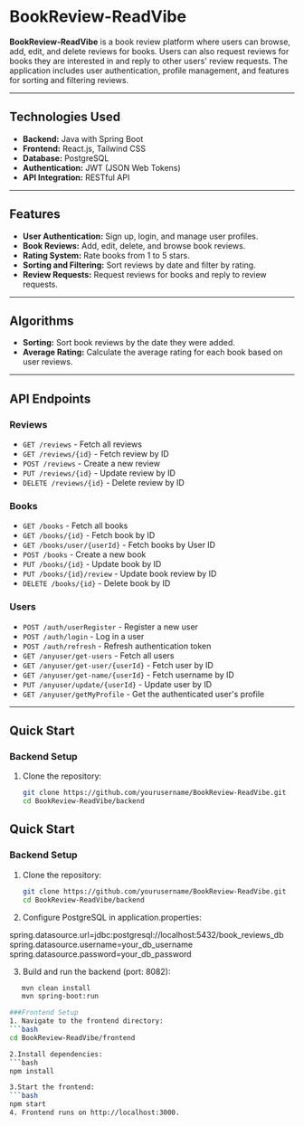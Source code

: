# **BookReview-ReadVibe**

**BookReview-ReadVibe** is a book review platform where users can browse, add, edit, and delete reviews for books. Users can also request reviews for books they are interested in and reply to other users' review requests. The application includes user authentication, profile management, and features for sorting and filtering reviews.

---

## **Technologies Used**

- **Backend:** Java with Spring Boot  
- **Frontend:** React.js, Tailwind CSS  
- **Database:** PostgreSQL  
- **Authentication:** JWT (JSON Web Tokens)  
- **API Integration:** RESTful API  

---

## **Features**

- **User Authentication:** Sign up, login, and manage user profiles.  
- **Book Reviews:** Add, edit, delete, and browse book reviews.  
- **Rating System:** Rate books from 1 to 5 stars.  
- **Sorting and Filtering:** Sort reviews by date and filter by rating.  
- **Review Requests:** Request reviews for books and reply to review requests.  

---

## **Algorithms**

- **Sorting:** Sort book reviews by the date they were added.  
- **Average Rating:** Calculate the average rating for each book based on user reviews.  

---

## **API Endpoints**

### **Reviews**  
- `GET /reviews` - Fetch all reviews  
- `GET /reviews/{id}` - Fetch review by ID  
- `POST /reviews` - Create a new review  
- `PUT /reviews/{id}` - Update review by ID  
- `DELETE /reviews/{id}` - Delete review by ID  

### **Books**  
- `GET /books` - Fetch all books  
- `GET /books/{id}` - Fetch book by ID  
- `GET /books/user/{userId}` - Fetch books by User ID  
- `POST /books` - Create a new book  
- `PUT /books/{id}` - Update book by ID  
- `PUT /books/{id}/review` - Update book review by ID  
- `DELETE /books/{id}` - Delete book by ID  

### **Users**  
- `POST /auth/userRegister` - Register a new user  
- `POST /auth/login` - Log in a user  
- `POST /auth/refresh` - Refresh authentication token  
- `GET /anyuser/get-users` - Fetch all users  
- `GET /anyuser/get-user/{userId}` - Fetch user by ID  
- `GET /anyuser/get-name/{userId}` - Fetch username by ID  
- `PUT /anyuser/update/{userId}` - Update user by ID  
- `GET /anyuser/getMyProfile` - Get the authenticated user's profile  

---

## **Quick Start**

### Backend Setup

1. Clone the repository:  
   ```bash
   git clone https://github.com/yourusername/BookReview-ReadVibe.git
   cd BookReview-ReadVibe/backend


## Quick Start

### Backend Setup

1. Clone the repository:  
   ```bash
   git clone https://github.com/yourusername/BookReview-ReadVibe.git
   cd BookReview-ReadVibe/backend
2. Configure PostgreSQL in application.properties:

spring.datasource.url=jdbc:postgresql://localhost:5432/book_reviews_db
spring.datasource.username=your_db_username
spring.datasource.password=your_db_password

3. Build and run the backend (port: 8082):
```bash
   mvn clean install
   mvn spring-boot:run

###Frontend Setup
1. Navigate to the frontend directory:
```bash
cd BookReview-ReadVibe/frontend

2.Install dependencies:
```bash
npm install

3.Start the frontend:
```bash
npm start
4. Frontend runs on http://localhost:3000.

